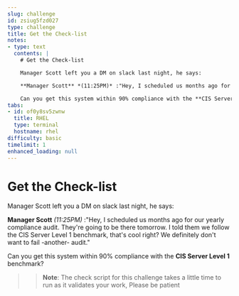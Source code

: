 ```yaml
---
slug: challenge
id: zsiug5fzd027
type: challenge
title: Get the Check-list
notes:
- type: text
  contents: |
    # Get the Check-list

    Manager Scott left you a DM on slack last night, he says:

    **Manager Scott** *(11:25PM)* :"Hey, I scheduled us months ago for our yearly compliance audit.  They're going to be there tomorrow.  I told them we follow the CIS Server Level 1 benchmark, that's cool right?  We definitely don't want to fail -another- audit."

    Can you get this system within 90% compliance with the **CIS Server Level 1** benchmark?
tabs:
- id: of0y8sv5zwnw
  title: RHEL
  type: terminal
  hostname: rhel
difficulty: basic
timelimit: 1
enhanced_loading: null
---
```

  # Get the Check-list

  Manager Scott left you a DM on slack last night, he says:

  **Manager Scott** *(11:25PM)* :"Hey, I scheduled us months ago for our yearly compliance audit.  They're going to be there tomorrow.  I told them we follow the CIS Server Level 1 benchmark, that's cool right?  We definitely don't want to fail -another- audit."

  Can you get this system within 90% compliance with the **CIS Server Level 1** benchmark?

  >>**Note**: The check script for this challenge takes a little time to run as it validates your work, Please be patient